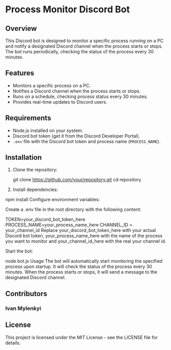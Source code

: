 # Process Monitor Discord Bot

## Overview

This Discord bot is designed to monitor a specific process running on a PC and notify a designated Discord channel when the process starts or stops. The bot runs periodically, checking the status of the process every 30 minutes.

## Features

- Monitors a specific process on a PC.
- Notifies a Discord channel when the process starts or stops.
- Runs on a schedule, checking process status every 30 minutes.
- Provides real-time updates to Discord users.

## Requirements

- Node.js installed on your system.
- Discord bot token (get it from the Discord Developer Portal).
- `.env` file with the Discord bot token and process name (`PROCESS_NAME`).

## Installation

1. Clone the repository:

   git clone https://github.com/your/repository.git
   cd repository
2. Install dependencies:

npm install
Configure environment variables:

Create a .env file in the root directory with the following content:

TOKEN=your_discord_bot_token_here
PROCESS_NAME=your_process_name_here
CHANNEL_ID = your_channel_id
Replace your_discord_bot_token_here with your actual Discord bot token, your_process_name_here with the name of the process you want to monitor and your_channel_id_here with the real your channel id.

Start the bot:

node bot.js
Usage
The bot will automatically start monitoring the specified process upon startup.
It will check the status of the process every 30 minutes.
When the process starts or stops, it will send a message to the designated Discord channel.

## Contributors
 ### Ivan Mylenkyi

## License
This project is licensed under the MIT License - see the LICENSE file for details.
